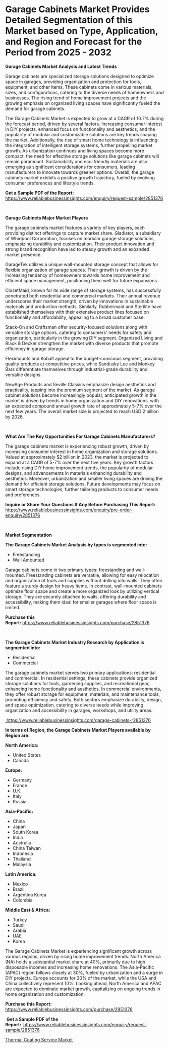 <p><h1>Garage Cabinets Market Provides Detailed Segmentation of this Market based on Type, Application, and Region and Forecast for the Period from 2025 - 2032</h1></p><p><strong>Garage Cabinets Market Analysis and Latest Trends</strong></p>
<p><p>Garage cabinets are specialized storage solutions designed to optimize space in garages, providing organization and protection for tools, equipment, and other items. These cabinets come in various materials, sizes, and configurations, catering to the diverse needs of homeowners and businesses. The rising trend of home improvement projects and the growing emphasis on organized living spaces have significantly fueled the demand for garage cabinets.</p><p>The Garage Cabinets Market is expected to grow at a CAGR of 10.7% during the forecast period, driven by several factors. Increasing consumer interest in DIY projects, enhanced focus on functionality and aesthetics, and the popularity of modular and customizable solutions are key trends shaping the market. Additionally, the rise of smart home technology is influencing the integration of intelligent storage systems, further propelling market growth. As urbanization continues and living spaces become more compact, the need for effective storage solutions like garage cabinets will remain paramount. Sustainability and eco-friendly materials are also emerging as significant considerations for consumers, leading manufacturers to innovate towards greener options. Overall, the garage cabinets market exhibits a positive growth trajectory, fueled by evolving consumer preferences and lifestyle trends.</p></p>
<p><strong>Get a Sample PDF of the Report:&nbsp;</strong> <a href="https://www.reliablebusinessinsights.com/enquiry/request-sample/2851376?utm_campaign=3030&utm_medium=2&utm_source=Github&utm_content=ia&utm_term=11032025&utm_id=garage-cabinets">https://www.reliablebusinessinsights.com/enquiry/request-sample/2851376</a></p>
<p>&nbsp;</p>
<p><strong>Garage Cabinets Major Market Players</strong></p>
<p><p>The garage cabinets market features a variety of key players, each providing distinct offerings to capture market share. Gladiator, a subsidiary of Whirlpool Corporation, focuses on modular garage storage solutions, emphasizing durability and customization. Their product innovation and strong brand recognition have led to steady growth and an expanded market presence.</p><p>GarageTek utilizes a unique wall-mounted storage concept that allows for flexible organization of garage spaces. Their growth is driven by the increasing tendency of homeowners towards home improvement and efficient space management, positioning them well for future expansions.</p><p>ClosetMaid, known for its wide range of storage systems, has successfully penetrated both residential and commercial markets. Their annual revenue underscores their market strength, driven by innovations in sustainable materials and production methods. Similarly, Rubbermaid and Sterilite have established themselves with their extensive product lines focused on functionality and affordability, appealing to a broad customer base.</p><p>Stack-On and Craftsman offer security-focused solutions along with versatile storage options, catering to consumers' needs for safety and organization, particularly in the growing DIY segment. Organized Living and Black & Decker strengthen the market with diverse products that promote efficiency in garage storage.</p><p>Fleximounts and Kobalt appeal to the budget-conscious segment, providing quality products at competitive prices, while Sandusky Lee and Monkey Bars differentiate themselves through industrial-grade durability and versatile designs.</p><p>NewAge Products and Seville Classics emphasize design aesthetics and practicality, tapping into the premium segment of the market. As garage cabinet solutions become increasingly popular, anticipated growth in the market is driven by trends in home organization and DIY renovations, with an expected compound annual growth rate of approximately 5-7% over the next few years. The overall market size is projected to reach USD 2 billion by 2026.</p></p>
<p>&nbsp;</p>
<p><strong>What Are The Key Opportunities For Garage Cabinets Manufacturers?</strong></p>
<p><p>The garage cabinets market is experiencing robust growth, driven by increasing consumer interest in home organization and storage solutions. Valued at approximately $2 billion in 2023, the market is projected to expand at a CAGR of 5-7% over the next five years. Key growth factors include rising DIY home improvement trends, the popularity of modular designs, and advancements in materials enhancing durability and aesthetics. Moreover, urbanization and smaller living spaces are driving the demand for efficient storage solutions. Future developments may focus on smart storage technologies, further tailoring products to consumer needs and preferences.</p></p>
<p><strong>Inquire or Share Your Questions If Any Before Purchasing This Report:</strong> <a href="https://www.reliablebusinessinsights.com/enquiry/pre-order-enquiry/2851376?utm_campaign=3030&utm_medium=2&utm_source=Github&utm_content=ia&utm_term=11032025&utm_id=garage-cabinets">https://www.reliablebusinessinsights.com/enquiry/pre-order-enquiry/2851376</a></p>
<p>&nbsp;</p>
<p><strong>Market Segmentation</strong></p>
<p><strong>The Garage Cabinets Market Analysis by types is segmented into:</strong></p>
<p><ul><li>Freestanding</li><li>Wall Amounted</li></ul></p>
<p><p>Garage cabinets come in two primary types: freestanding and wall-mounted. Freestanding cabinets are versatile, allowing for easy relocation and organization of tools and supplies without drilling into walls. They often feature a sturdy design for heavy items. In contrast, wall-mounted cabinets optimize floor space and create a more organized look by utilizing vertical storage. They are securely attached to walls, offering durability and accessibility, making them ideal for smaller garages where floor space is limited.</p></p>
<p><strong>Purchase this Report:&nbsp;</strong><a href="https://www.reliablebusinessinsights.com/purchase/2851376?utm_campaign=3030&utm_medium=2&utm_source=Github&utm_content=ia&utm_term=11032025&utm_id=garage-cabinets">https://www.reliablebusinessinsights.com/purchase/2851376</a></p>
<p>&nbsp;</p>
<p><strong>The Garage Cabinets Market Industry Research by Application is segmented into:</strong></p>
<p><ul><li>Residential</li><li>Commercial</li></ul></p>
<p><p>The garage cabinets market serves two primary applications: residential and commercial. In residential settings, these cabinets provide organized storage solutions for tools, gardening supplies, and recreational gear, enhancing home functionality and aesthetics. In commercial environments, they offer robust storage for equipment, materials, and maintenance tools, promoting efficiency and safety. Both sectors emphasize durability, design, and space optimization, catering to diverse needs while improving organization and accessibility in garages, workshops, and utility areas.</p></p>
<p><a href="https://www.reliablebusinessinsights.com/garage-cabinets-r2851376?utm_campaign=3030&utm_medium=2&utm_source=Github&utm_content=ia&utm_term=11032025&utm_id=garage-cabinets">&nbsp;https://www.reliablebusinessinsights.com/garage-cabinets-r2851376</a></p>
<p><strong>In terms of Region, the Garage Cabinets Market Players available by Region are:</strong></p>
<p>
    <p> <strong> North America: </strong>
        <ul>
            <li>United States</li>
            <li>Canada</li>
        </ul>
        </p> 
    <p> <strong> Europe: </strong>
        <ul>
            <li>Germany</li>
            <li>France</li>
            <li>U.K.</li>
            <li>Italy</li>
            <li>Russia</li>
        </ul>
        </p> 
    <p> <strong> Asia-Pacific: </strong>
        <ul>
            <li>China</li>
            <li>Japan</li>
            <li>South Korea</li>
            <li>India</li>
            <li>Australia</li>
            <li>China Taiwan</li>
            <li>Indonesia</li>
            <li>Thailand</li>
            <li>Malaysia</li>
        </ul>
        </p> 
    <p> <strong> Latin America: </strong>
        <ul>
            <li>Mexico</li>
            <li>Brazil</li>
            <li>Argentina Korea</li>
            <li>Colombia</li>
        </ul>
        </p> 
    <p> <strong> Middle East & Africa: </strong>
        <ul>
            <li>Turkey</li>
            <li>Saudi</li>
            <li>Arabia</li>
            <li>UAE</li>
            <li>Korea</li>
        </ul>
    </p>
    </p>
<p><p>The Garage Cabinets Market is experiencing significant growth across various regions, driven by rising home improvement trends. North America (NA) holds a substantial market share at 40%, primarily due to high disposable incomes and increasing home renovations. The Asia-Pacific (APAC) region follows closely at 30%, fueled by urbanization and a surge in DIY projects. Europe accounts for 20% of the market, while the USA and China collectively represent 10%. Looking ahead, North America and APAC are expected to dominate market growth, capitalizing on ongoing trends in home organization and customization.</p></p>
<p><strong>Purchase this Report: </strong><a href="https://www.reliablebusinessinsights.com/purchase/2851376?utm_campaign=3030&utm_medium=2&utm_source=Github&utm_content=ia&utm_term=11032025&utm_id=garage-cabinets">https://www.reliablebusinessinsights.com/purchase/2851376</a></p>
<p>&nbsp;<strong>Get a Sample PDF of the Report:&nbsp;&nbsp;</strong><a href="https://www.reliablebusinessinsights.com/enquiry/request-sample/2851376?utm_campaign=3030&utm_medium=2&utm_source=Github&utm_content=ia&utm_term=11032025&utm_id=garage-cabinets">https://www.reliablebusinessinsights.com/enquiry/request-sample/2851376</a></p>
<p><strong></strong></p>
<p><p><a href="https://github.com/laconiioba3/Market-Research-Report-List-1/blob/main/thermal-coating-service-market.md?utm_campaign=3030&utm_medium=2&utm_source=Github&utm_content=ia&utm_term=11032025&utm_id=garage-cabinets">Thermal Coating Service Market</a></p></p>